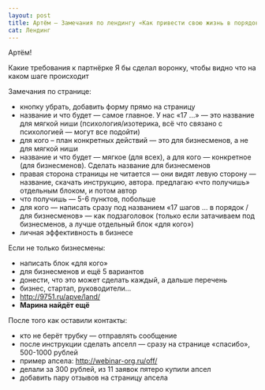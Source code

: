 ```yaml
---
layout: post
title: Артём – Замечания по лендингу «Как привести свою жизнь в порядок»
cat: Лендинг
---
```


Артём!

Какие требования к партнёрке
Я бы сделал воронку, чтобы видно что на каком шаге происходит

Замечания по странице:

+ кнопку убрать, добавить форму прямо на страницу
+ название и что будет — самое главное. У нас «17 ...» — это название для мягкой ниши (психология/изотерика, всё что связано с психологией — могут все подойти)
+ для кого – план конкретных действий — это для бизнесменов, а не для мягкой ниши
+ название и что будет — мягкое (для всех), а для кого — конкретное (для бизнесменов). Сделать название для бизнесменов
+ правая сторона страницы не читается — они видят левую сторону — название, скачать инструкцию, автора. предлагаю «что получишь» отдельным блоком, и потом автор
+ что получишь — 5-6 пунктов, побольше
+ для кого — написать сразу под названием «17 шагов ... в порядок / для бизнесменов» — как подзаголовок (только если затачиваем под бизнесменов, а лучше отдельный блок «для кого»)
+ личная эффективность в бизнесе

Если не только бизнесмены:

- написать блок «для кого»
- для бизнесменов и ещё 5 вариантов
- донести, что это может сделать каждый, а дальше перечень
- бизнес, стартап, руководители...
- http://9751.ru/apve/land/
- **Марина найдёт ещё**

После того как оставили контакты:

- кто не берёт трубку — отправлять сообщение
- после инструкции сделать апселл — сразу на странице «спасибо», 500-1000 рублей
- пример апсела:  http://webinar-org.ru/off/
- делали за 300 рублей, из 11 заявок пятеро купили апсел
- добавить пару отзывов на страницу апсела
